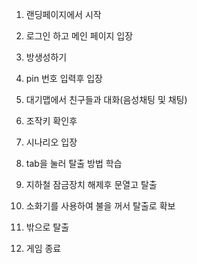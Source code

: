 1. 랜딩페이지에서 시작

2. 로그인 하고 메인 페이지 입장

3. 방생성하기

4. pin 번호 입력후 입장

5. 대기맵에서 친구들과 대화(음성채팅 및 채팅)

6. 조작키 확인후

7. 시나리오 입장

8. tab을 눌러 탈출 방법 학습

9. 지하철 잠금장치 해제후 문열고 탈출

10. 소화기를 사용하여 불을 꺼서 탈출로 확보

11. 밖으로 탈출

12. 게임 종료


